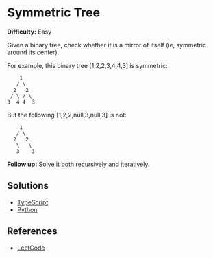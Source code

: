 # Symmetric Tree #

**Difficulty:** Easy 

Given a binary tree, check whether it is a mirror of itself (ie, symmetric around its center).

For example, this binary tree [1,2,2,3,4,4,3] is symmetric:

```
    1
   / \
  2   2
 / \ / \
3  4 4  3
```

But the following [1,2,2,null,3,null,3] is not:

```
    1
   / \
  2   2
   \   \
   3    3
``` 

**Follow up:** Solve it both recursively and iteratively.

## Solutions ##

- [TypeScript](../../data_structures/trees/binary_tree/typescript/binaryTreeIsSymmetric.ts)
- [Python](../../data_structures/trees/binary_tree/python/binary_tree_is_symmetric.py)

## References ##

- [LeetCode](https://leetcode.com/problems/symmetric-tree/)

